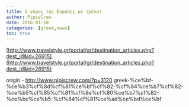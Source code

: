```yaml
---
title: Ο γύρος της Ευρώπης με τρένο!
author: PipisCrew
date: 2016-01-10
categories: [greek,news]
toc: true
---
```


[http://www.travelstyle.gr/portal/gr/destination_articles.php?dest_id&id=26915](http://www.travelstyle.gr/portal/gr/destination_articles.php?dest_id&id=26915)

origin - http://www.pipiscrew.com/?p=3120 greek-%ce%bf-%ce%b3%cf%8d%cf%81%ce%bf%cf%82-%cf%84%ce%b7%cf%82-%ce%b5%cf%85%cf%81%cf%8e%cf%80%ce%b7%cf%82-%ce%bc%ce%b5-%cf%84%cf%81%ce%ad%ce%bd%ce%bf